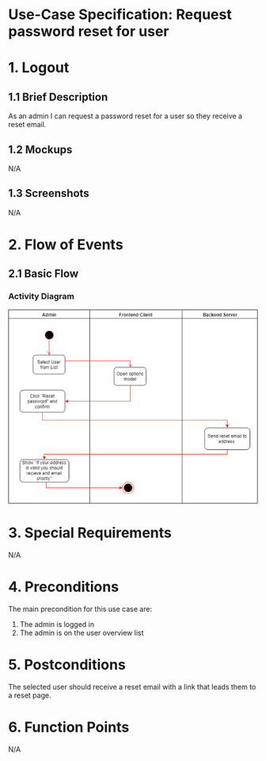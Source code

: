# Use-Case Specification: Request password reset for user

# 1. Logout

## 1.1 Brief Description
As an admin I can request a password reset for a user so they receive a reset email.

## 1.2 Mockups
N/A

## 1.3 Screenshots

N/A

# 2. Flow of Events

## 2.1 Basic Flow

### Activity Diagram
![Activity Diagram](../ActivityDiagrams/requestPasswordResetForUser.png)

# 3. Special Requirements

N/A

# 4. Preconditions
The main precondition for this use case are:

 1. The admin is logged in
 2. The admin is on the user overview list

# 5. Postconditions
The selected user should receive a reset email with a link that leads them to a reset page.

# 6. Function Points

N/A

